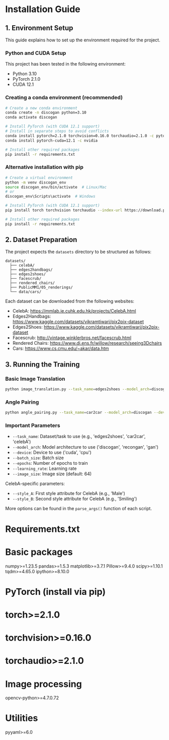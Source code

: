 # Installation Guide

## 1. Environment Setup

This guide explains how to set up the environment required for the project.

### Python and CUDA Setup

This project has been tested in the following environment:
- Python 3.10
- PyTorch 2.1.0
- CUDA 12.1

### Creating a conda environment (recommended)

```bash
# Create a new conda environment
conda create -n discogan python=3.10
conda activate discogan

# Install PyTorch (with CUDA 12.1 support)
# Install in separate steps to avoid conflicts
conda install pytorch=2.1.0 torchvision=0.16.0 torchaudio=2.1.0 -c pytorch
conda install pytorch-cuda=12.1 -c nvidia

# Install other required packages
pip install -r requirements.txt
```

### Alternative installation with pip

```bash
# Create a virtual environment
python -m venv discogan_env
source discogan_env/bin/activate  # Linux/Mac
# or
discogan_env\Scripts\activate  # Windows

# Install PyTorch (with CUDA 12.1 support)
pip install torch torchvision torchaudio --index-url https://download.pytorch.org/whl/cu121

# Install other required packages
pip install -r requirements.txt
```

## 2. Dataset Preparation

The project expects the `datasets` directory to be structured as follows:

```
datasets/
  ├── celebA/
  ├── edges2handbags/
  ├── edges2shoes/
  ├── facescrub/
  ├── rendered_chairs/
  ├── PublicMM1/05_renderings/
  └── data/cars/
```

Each dataset can be downloaded from the following websites:
- CelebA: https://mmlab.ie.cuhk.edu.hk/projects/CelebA.html
- Edges2Handbags: https://www.kaggle.com/datasets/vikramtiwari/pix2pix-dataset
- Edges2Shoes: https://www.kaggle.com/datasets/vikramtiwari/pix2pix-dataset
- Facescrub: http://vintage.winklerbros.net/facescrub.html
- Rendered Chairs: https://www.di.ens.fr/willow/research/seeing3Dchairs
- Cars: https://www.cs.cmu.edu/~akar/data.htm

## 3. Running the Training

### Basic Image Translation

```bash
python image_translation.py --task_name=edges2shoes --model_arch=discogan --device=cuda --batch_size=64 --epochs=20
```

### Angle Pairing

```bash
python angle_pairing.py --task_name=car2car --model_arch=discogan --device=cuda --batch_size=64 --epochs=10
```

### Important Parameters

- `--task_name`: Dataset/task to use (e.g., 'edges2shoes', 'car2car', 'celebA')
- `--model_arch`: Model architecture to use ('discogan', 'recongan', 'gan')
- `--device`: Device to use ('cuda', 'cpu')
- `--batch_size`: Batch size
- `--epochs`: Number of epochs to train
- `--learning_rate`: Learning rate
- `--image_size`: Image size (default: 64)

CelebA-specific parameters:
- `--style_A`: First style attribute for CelebA (e.g., 'Male')
- `--style_B`: Second style attribute for CelebA (e.g., 'Smiling')

More options can be found in the `parse_args()` function of each script.


# Requirements.txt

# Basic packages
numpy>=1.23.5
pandas>=1.5.3
matplotlib>=3.7.1
Pillow>=9.4.0
scipy>=1.10.1
tqdm>=4.65.0
ipython>=8.10.0

# PyTorch (install via pip)
# torch>=2.1.0
# torchvision>=0.16.0
# torchaudio>=2.1.0

# Image processing
opencv-python>=4.7.0.72

# Utilities
pyyaml>=6.0